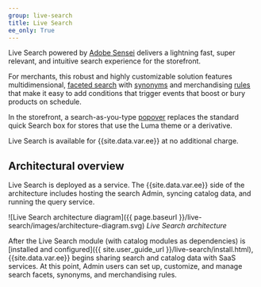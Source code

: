 ```yaml
---
group: live-search
title: Live Search
ee_only: True
---
```


Live Search powered by [Adobe Sensei](https://www.adobe.com/sensei.html) delivers a lightning fast, super relevant, and intuitive search experience for the storefront. 

For merchants, this robust and highly customizable solution features multidimensional, [faceted search](https://experienceleague.adobe.com/docs/commerce-merchant-services/live-search/live-search-admin/facets/facets.html) with [synonyms](https://experienceleague.adobe.com/docs/commerce-merchant-services/live-search/live-search-admin/synonyms/synonyms.html) and merchandising [rules](https://experienceleague.adobe.com/docs/commerce-merchant-services/live-search/live-search-admin/rules/rules.html) that make it easy to add conditions that trigger events that boost or bury products on schedule.

In the storefront, a search-as-you-type [popover](https://experienceleague.adobe.com/docs/commerce-merchant-services/live-search/live-search-storefront/storefront-popover.html) replaces the standard quick Search box for stores that use the Luma theme or a derivative.

Live Search is available for {{site.data.var.ee}} at no additional charge.

## Architectural overview

Live Search is deployed as a service. The {{site.data.var.ee}} side of the architecture includes hosting the search Admin, syncing catalog data, and running the query service.

![Live Search architecture diagram]({{ page.baseurl }}/live-search/images/architecture-diagram.svg)
_Live Search architecture_

After the Live Search module (with catalog modules as dependencies) is [installed and configured]({{ site.user_guide_url }}/live-search/install.html), {{site.data.var.ee}} begins sharing search and catalog data with SaaS services. At this point, Admin users can set up, customize, and manage search facets, synonyms, and merchandising rules.
